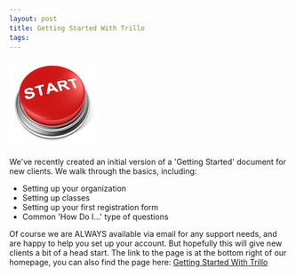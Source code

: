 ```yaml
---
layout: post
title: Getting Started With Trillo
tags: 
---
```

<img src="/img/blog/start-button.jpg">

We've recently created an initial version of a 'Getting Started' document for new clients.  We walk through the basics, including:

- Setting up your organization
- Setting up classes
- Setting up your first registration form
- Common 'How Do I...' type of questions

Of course we are ALWAYS available via email for any support needs, and are happy to help you set up your account.  But hopefully this will give new clients a bit of a head start.   The link to the page is at the bottom right of our homepage, you can also find the page here:  <a href="/getting-started.html">Getting Started With Trillo</a>
